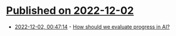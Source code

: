 # [Published on 2022-12-02](index.md)

* [2022-12-02, 00:47:14](https://lobste.rs/s/adbzyf/how_should_we_evaluate_progress_ai) - [How should we evaluate progress in AI?](https://metarationality.com/artificial-intelligence-progress)
